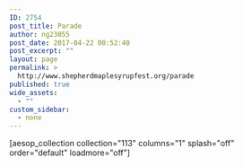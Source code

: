 ```yaml
---
ID: 2754
post_title: Parade
author: ng23055
post_date: 2017-04-22 00:52:40
post_excerpt: ""
layout: page
permalink: >
  http://www.shepherdmaplesyrupfest.org/parade
published: true
wide_assets:
  - ""
custom_sidebar:
  - none
---
```

[aesop_collection collection="113" columns="1" splash="off" order="default" loadmore="off"]